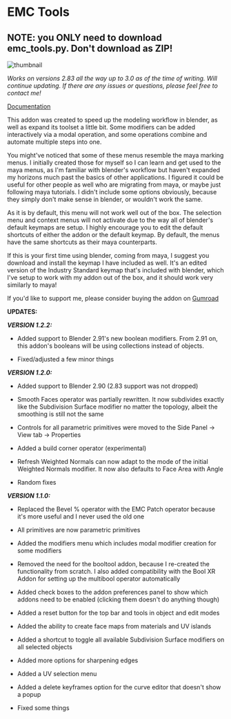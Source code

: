 # EMC Tools
## NOTE: you ONLY need to download emc_tools.py. Don't download as ZIP!

![thumbnail](https://public-files.gumroad.com/variants/z5hpq8yzizdc70teszaxu0ipe74y/3298c3eb001bbed90f1d616da66708480096a0a1b6e81bd4f8a2d6e9b831d301)

*Works on versions 2.83 all the way up to 3.0 as of the time of writing. Will continue updating. If there are any issues or questions, please feel free to contact me!*

[Documentation](https://www.artstation.com/artwork/4816nl)

This addon was created to speed up the modeling workflow in blender, as well as expand its toolset a little bit. Some modifiers can be added interactively via a modal operation, and some operations combine and automate multiple steps into one.

You might've noticed that some of these menus resemble the maya marking menus. I initially created those for myself so I can learn and get used to the maya menus, as I'm familiar with blender's workflow but haven't expanded my horizons much past the basics of other applications. I figured it could be useful for other people as well who are migrating from maya, or maybe just following maya tutorials.
I didn't include some options obviously, because they simply don't make sense in blender, or wouldn't work the same.

As it is by default, this menu will not work well out of the box. The selection menu and context menus will not activate due to the way all of blender's default keymaps are setup. I highly encourage you to edit the default shortcuts of either the addon or the default keymap. By default, the menus have the same shortcuts as their maya counterparts.

If this is your first time using blender, coming from maya, I suggest you download and install the keymap I have included as well. It's an edited version of the Industry Standard keymap that's included with blender, which I've setup to work with my addon out of the box, and it should work very similarly to maya!

If you'd like to support me, please consider buying the addon on [Gumroad](https://gum.co/emctools) 

**UPDATES:**


***VERSION 1.2.2:***

- Added support to Blender 2.91's new boolean modifiers. From 2.91 on, this addon's booleans will be using collections instead of objects.

- Fixed/adjusted a few minor things


***VERSION 1.2.0:***

- Added support to Blender 2.90 (2.83 support was not dropped)

- Smooth Faces operator was partially rewritten. It now subdivides exactly like the Subdivision Surface modifier no matter the topology, albeit the smoothing is still not the same

- Controls for all parametric primitives were moved to the Side Panel -> View tab -> Properties

- Added a build corner operator (experimental)

- Refresh Weighted Normals can now adapt to the mode of the initial Weighted Normals modifier. It now also defaults to Face Area with Angle

- Random fixes



***VERSION 1.1.0:***

- Replaced the Bevel % operator with the EMC Patch operator because it's more useful and I never used the old one

- All primitives are now parametric primitives

- Added the modifiers menu which includes modal modifier creation for some modifiers

- Removed the need for the booltool addon, because I re-created the functionality from scratch. I also added compatibility with the Bool XR Addon for setting up the multibool operator automatically

- Added check boxes to the addon preferences panel to show which addons need to be enabled (clicking them doesn't do anything though)

- Added a reset button for the top bar and tools in object and edit modes

- Added the ability to create face maps from materials and UV islands

- Added a shortcut to toggle all available Subdivision Surface modifiers on all selected objects

- Added more options for sharpening edges

- Added a UV selection menu

- Added a delete keyframes option for the curve editor that doesn't show a popup

- Fixed some things
